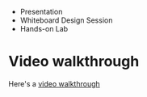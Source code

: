 *	Presentation
*	Whiteboard Design Session
*	Hands-on Lab

# Video walkthrough

Here's a [video walkthrough](https://youtu.be/WEuUvZf7unE)

